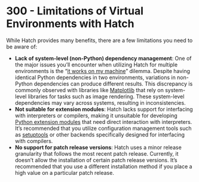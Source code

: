# 300 - Limitations of Virtual Environments with Hatch

While Hatch provides many benefits, there are a few limitations you need to be aware of:

- **Lack of system-level (non-Python) dependency management**: One of the major issues you’ll encounter when utilizing Hatch for multiple environments is the “[it works on my machine](https://www.activestate.com/blog/how-to-eliminate-works-on-my-machine-issues/)” dilemma. Despite having identical Python dependencies in two environments, variations in non-Python dependencies can produce different results. This discrepancy is commonly observed with libraries like [Matplotlib](https://matplotlib.org/) that rely on system-level libraries for tasks such as image rendering. These system-level dependencies may vary across systems, resulting in inconsistencies.
- **Not suitable for extension modules**: Hatch lacks support for interfacing with interpreters or compilers, making it unsuitable for developing [Python extension modules](https://llllllllll.github.io/c-extension-tutorial/what-is-an-extension-module.html) that need direct interaction with interpreters. It’s recommended that you utilize configuration management tools such as [setuptools](https://pypi.org/project/setuptools/) or other backends specifically designed for interfacing with compilers.
- **No support for patch release versions**: Hatch uses a minor release granularity that follows the most recent patch release. Currently, it doesn’t allow the installation of certain patch release versions. It’s recommended that you use a different installation method if you place a high value on a particular patch release.